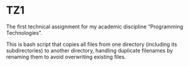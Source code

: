 # TZ1
The first technical assignment for my academic discipline “Programming Technologies”.

This is bash script that copies all files from one directory (including its subdirectories) to another directory, handling duplicate filenames by renaming them to avoid overwriting existing files.
